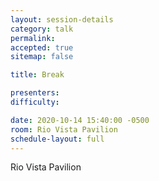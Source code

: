 ```yaml
---
layout: session-details
category: talk
permalink:
accepted: true
sitemap: false

title: Break

presenters:
difficulty:

date: 2020-10-14 15:40:00 -0500
room: Rio Vista Pavilion
schedule-layout: full
---
```

Rio Vista Pavilion
